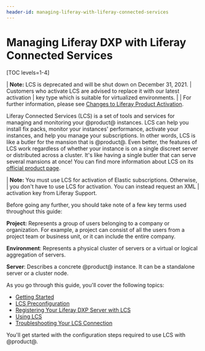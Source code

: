 ```yaml
---
header-id: managing-liferay-with-liferay-connected-services
---
```


# Managing Liferay DXP with Liferay Connected Services

[TOC levels=1-4]

| **Note:** LCS is deprecated and will be shut down on December 31, 2021. 
| Customers who activate LCS are advised to replace it with our latest activation
| key type which is suitable for virtualized environments. 
|
| For further information, please see [Changes to Liferay Product Activation](https://help.liferay.com/hc/en-us/articles/4402347960845-Changes-to-Liferay-Product-Activation).

Liferay Connected Services (LCS) is a set of tools and services for managing and
monitoring your @product@ instances. LCS can help you install fix packs, monitor
your instances' performance, activate your instances, and help you manage your
subscriptions. In other words, LCS is like a butler for the mansion that is
@product@. Even better, the features of LCS work regardless of whether your
instance is on a single discreet server or distributed across a cluster. It's
like having a single butler that can serve several mansions at once! You can
find more information about LCS on its
[official product page](http://www.liferay.com/products/liferay-connected-services).

| **Note:** You must use LCS for activation of Elastic subscriptions. Otherwise,
| you don't have to use LCS for activation. You can instead request an XML
| activation key from Liferay Support.

Before going any further, you should take note of a few key terms used
throughout this guide:

**Project:** Represents a group of users belonging to a company or
organization. For example, a project can consist of all the users from a
project team or business unit, or it can include the entire company.

**Environment**: Represents a physical cluster of servers or a virtual or
logical aggregation of servers.

**Server**: Describes a concrete @product@ instance. It can be a standalone
server or a cluster node.

As you go through this guide, you'll cover the following topics:

-   [Getting Started](/docs/7-0/deploy/-/knowledge_base/d/getting-started-with-lcs)
-   [LCS Preconfiguration](/docs/7-0/deploy/-/knowledge_base/d/lcs-preconfiguration)
-   [Registering Your Liferay DXP Server with LCS](/docs/7-0/deploy/-/knowledge_base/d/registering-your-dxp-server-with-lcs)
-   [Using LCS](/docs/7-0/deploy/-/knowledge_base/d/using-lcs)
-   [Troubleshooting Your LCS Connection](/docs/7-0/deploy/-/knowledge_base/d/troubleshooting-your-lcs-connection)

You'll get started with the configuration steps required to use LCS with
@product@.
